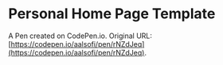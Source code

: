 # Personal Home Page  Template

A Pen created on CodePen.io. Original URL: [https://codepen.io/aalsofi/pen/rNZdJeq](https://codepen.io/aalsofi/pen/rNZdJeq).

